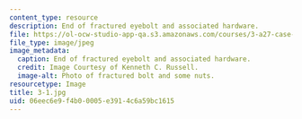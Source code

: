 ```yaml
---
content_type: resource
description: End of fractured eyebolt and associated hardware.
file: https://ol-ocw-studio-app-qa.s3.amazonaws.com/courses/3-a27-case-studies-in-forensic-metallurgy-fall-2007/06eec6e9f4b00005e3914c6a59bc1615_3-1.jpg
file_type: image/jpeg
image_metadata:
  caption: End of fractured eyebolt and associated hardware.
  credit: Image Courtesy of Kenneth C. Russell.
  image-alt: Photo of fractured bolt and some nuts.
resourcetype: Image
title: 3-1.jpg
uid: 06eec6e9-f4b0-0005-e391-4c6a59bc1615
---
```

